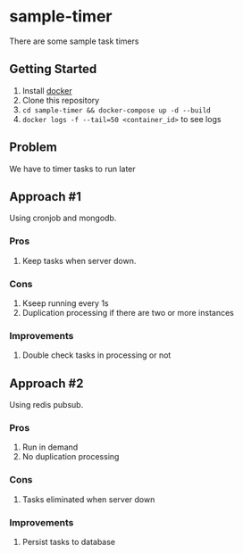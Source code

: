 # sample-timer

There are some sample task timers

## Getting Started

1. Install [docker](https://www.docker.com/products/docker#/mac)
1. Clone this repository
1. `cd sample-timer && docker-compose up -d --build`
1. `docker logs -f --tail=50 <container_id>` to see logs

## Problem

We have to timer tasks to run later

## Approach #1

Using cronjob and mongodb.

### Pros

1. Keep tasks when server down.

### Cons

1. Kseep running every 1s
1. Duplication processing if there are two or more instances

### Improvements

1. Double check tasks in processing or not

## Approach #2

Using redis pubsub.

### Pros

1. Run in demand
1. No duplication processing

### Cons

1. Tasks eliminated when server down

### Improvements

1. Persist tasks to database